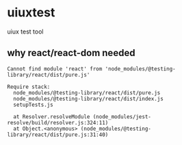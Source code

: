 # uiuxtest
uiux test tool

## why react/react-dom needed

    Cannot find module 'react' from 'node_modules/@testing-library/react/dist/pure.js'

    Require stack:
      node_modules/@testing-library/react/dist/pure.js
      node_modules/@testing-library/react/dist/index.js
      setupTests.js

      at Resolver.resolveModule (node_modules/jest-resolve/build/resolver.js:324:11)
      at Object.<anonymous> (node_modules/@testing-library/react/dist/pure.js:31:40)